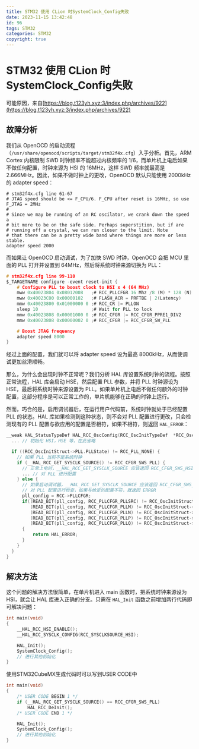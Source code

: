 ```yaml
---
title: STM32 使用 CLion 时SystemClock_Config失败
date: 2023-11-15 13:42:48
id: 96
tags: STM32
categories: STM32
copyright: true
---
```


# STM32 使用 CLion 时SystemClock_Config失败

可能原因，来自[https://blog.t123yh.xyz:3/index.php/archives/922](https://blog.t123yh.xyz:3/index.php/archives/922)

## 故障分析

我们从 OpenOCD 的启动流程（`/usr/share/openocd/scripts/target/stm32f4x.cfg`）入手分析。首先，ARM Cortex 内核限制 SWD 时钟频率不能超过内核频率的 1/6，而单片机上电后如果不做任何配置，时钟来源为 HSI 的 16MHz，这样 SWD 频率就最高是 2.666MHz。因此，如果不做时钟上的更改，OpenOCD 默认只能使用 2000kHz 的 adapter speed：

```
# stm32f4x.cfg line 61-67
# JTAG speed should be <= F_CPU/6. F_CPU after reset is 16MHz, so use F_JTAG = 2MHz
#
# Since we may be running of an RC oscilator, we crank down the speed a
# bit more to be on the safe side. Perhaps superstition, but if are
# running off a crystal, we can run closer to the limit. Note
# that there can be a pretty wide band where things are more or less stable.
adapter speed 2000
```

而如果让 OpenOCD 启动调试，为了加快 SWD 时钟，OpenOCD 会把 MCU 里面的 PLL 打开并设置到 64MHz，然后将系统时钟来源切换为 PLL：

```c
# stm32f4x.cfg line 99-110
$_TARGETNAME configure -event reset-init {
    # Configure PLL to boost clock to HSI x 4 (64 MHz)
    mww 0x40023804 0x08012008   ;# RCC_PLLCFGR 16 Mhz /8 (M) * 128 (N) /4(P)
    mww 0x40023C00 0x00000102   ;# FLASH_ACR = PRFTBE | 2(Latency)
    mmw 0x40023800 0x01000000 0 ;# RCC_CR |= PLLON
    sleep 10                    ;# Wait for PLL to lock
    mmw 0x40023808 0x00001000 0 ;# RCC_CFGR |= RCC_CFGR_PPRE1_DIV2
    mmw 0x40023808 0x00000002 0 ;# RCC_CFGR |= RCC_CFGR_SW_PLL

    # Boost JTAG frequency
    adapter speed 8000
}
```

经过上面的配置，我们就可以将 adapter speed 设为最高 8000kHz，从而使调试更加丝滑顺畅。

那么，为什么会出现时钟不正常呢？我们分析 HAL 库设置系统时钟的流程。按照正常流程，HAL 库会启动 HSE，然后配置 PLL 参数，并将 PLL 时钟源设为 HSE，最后将系统时钟来源设置为 PLL。如果单片机上电后不做任何额外的时钟配置，这部分程序是可以正常工作的，单片机能够在正确的时钟上运行。

然而，巧合的是，启用调试器后，在运行用户代码前，系统时钟就处于已经配置 PLL 的状态。HAL 库如果检测到这种状态，则不会对 PLL 配置进行更改，只会检测现有的 PLL 配置与欲应用的配置是否相符，如果不相符，则返回 `HAL_ERROR`：

```c
__weak HAL_StatusTypeDef HAL_RCC_OscConfig(RCC_OscInitTypeDef  *RCC_OscInitStruct) {
  ... // 初始化 HSI，HSE 等，在此省略

  if ((RCC_OscInitStruct->PLL.PLLState) != RCC_PLL_NONE) {
    // 如果 PLL 当前不是系统时钟
    if (__HAL_RCC_GET_SYSCLK_SOURCE() != RCC_CFGR_SWS_PLL) {
      // 正常上电时，__HAL_RCC_GET_SYSCLK_SOURCE 应该返回 RCC_CFGR_SWS_HSI，从而进入这个分支
      ... // 对 PLL 进行配置
    } else {
      // 如果启动调试器，__HAL_RCC_GET_SYSCLK_SOURCE 应该返回 RCC_CFGR_SWS_PLL，就会进入这个分支
      // 对 PLL 配置进行检查，如果与给定的配置不符，就返回 ERROR
      pll_config = RCC->PLLCFGR;
      if((READ_BIT(pll_config, RCC_PLLCFGR_PLLSRC) != RCC_OscInitStruct->PLL.PLLSource) ||
         (READ_BIT(pll_config, RCC_PLLCFGR_PLLM) != RCC_OscInitStruct->PLL.PLLM) ||
         (READ_BIT(pll_config, RCC_PLLCFGR_PLLN) != RCC_OscInitStruct->PLL.PLLN) ||
         (READ_BIT(pll_config, RCC_PLLCFGR_PLLP) != RCC_OscInitStruct->PLL.PLLP) ||
         (READ_BIT(pll_config, RCC_PLLCFGR_PLLQ) != RCC_OscInitStruct->PLL.PLLQ))
      {
          return HAL_ERROR;
      }
    }
  }
}
```



## 解决方法

这个问题的解决方法很简单，在单片机进入 main 函数时，把系统时钟来源设为 HSI，就会让 HAL 库进入正确的分支。只需在 `HAL_Init` 函数之前增加两行代码即可解决问题：

```c
int main(void)
{
	__HAL_RCC_HSI_ENABLE();
  	__HAL_RCC_SYSCLK_CONFIG(RCC_SYSCLKSOURCE_HSI);

  	HAL_Init();
  	SystemClock_Config();
  	// 进行其他初始化
}
```

使用STM32CubeMX生成代码时可以写到USER CODE中

```c
int main(void)
{
    /* USER CODE BEGIN 1 */
    if (__HAL_RCC_GET_SYSCLK_SOURCE() == RCC_CFGR_SWS_PLL)
        HAL_RCC_DeInit();
    /* USER CODE END 1 */

  	HAL_Init();
  	SystemClock_Config();
  	// 进行其他初始化
}
```

